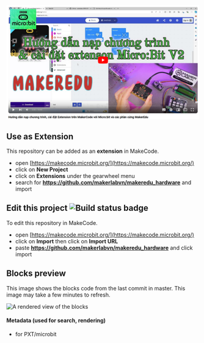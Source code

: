 [![Huong dan su dung micro:bit](/img/microbit.png)](https://www.youtube.com/watch?v=QjZL8yu3Uu4)

## Use as Extension

This repository can be added as an **extension** in MakeCode.

* open [https://makecode.microbit.org/](https://makecode.microbit.org/)
* click on **New Project**
* click on **Extensions** under the gearwheel menu
* search for **https://github.com/makerlabvn/makeredu_hardware** and import

## Edit this project ![Build status badge](https://github.com/makerlabvn/makeredu_hardware/workflows/MakeCode/badge.svg)

To edit this repository in MakeCode.

* open [https://makecode.microbit.org/](https://makecode.microbit.org/)
* click on **Import** then click on **Import URL**
* paste **https://github.com/makerlabvn/makeredu_hardware** and click import

## Blocks preview

This image shows the blocks code from the last commit in master.
This image may take a few minutes to refresh.

![A rendered view of the blocks](https://github.com/makerlabvn/makeredu_hardware/raw/master/.github/makecode/blocks.png)

#### Metadata (used for search, rendering)

* for PXT/microbit 
<script src="https://makecode.com/gh-pages-embed.js"></script><script>makeCodeRender("{{ site.makecode.home_url }}", "{{ site.github.owner_name }}/{{ site.github.repository_name }}");</script>
